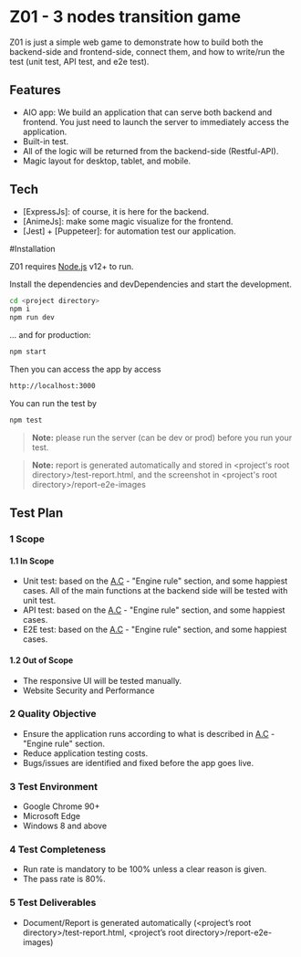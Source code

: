 # Z01 - 3 nodes transition game
Z01 is just a simple web game to demonstrate how to build both the backend-side and frontend-side, connect them, and how to write/run the test (unit test, API test, and e2e test).

## Features
- AIO app: We build an application that can serve both backend and frontend. You just need to launch the server to immediately access the application.
- Built-in test.
- All of the logic will be returned from the backend-side (Restful-API).
- Magic layout for desktop, tablet, and mobile.

## Tech
- [ExpressJs]: of course, it is here for the backend.
- [AnimeJs]: make some magic visualize for the frontend.
- [Jest] + [Puppeteer]: for automation test our application.
 
#Installation

Z01 requires [Node.js](https://nodejs.org/) v12+ to run.

Install the dependencies and devDependencies and start the development.

```sh
cd <project directory>
npm i
npm run dev
```
... and for production:

```sh
npm start
```
Then you can access the app by access
```sh
http://localhost:3000
```

You can run the test by
```sh
npm test
```
>**Note:** please run the server (can be dev or prod) before you run your test.

>**Note:** report is generated automatically and stored in <project's root directory>/test-report.html, and the screenshot in <project's root directory>/report-e2e-images
## Test Plan
### 1 Scope
#### 1.1 In Scope
- Unit test: based on the [A.C](https://github.com/silenteer/screening) - "Engine rule" section, and some happiest cases. All of the main functions at the backend side will be tested with unit test.
- API test: based on the [A.C](https://github.com/silenteer/screening) - "Engine rule" section, and some happiest cases.
- E2E test: based on the [A.C](https://github.com/silenteer/screening) - "Engine rule" section, and some happiest cases.
#### 1.2 Out of Scope
- The responsive UI will be tested manually.
- Website Security and Performance
### 2 Quality Objective
- Ensure the application runs according to what is described in [A.C](https://github.com/silenteer/screening) - "Engine rule" section.
- Reduce application testing costs.
- Bugs/issues are identified and fixed before the app goes live.
### 3 Test Environment
- Google Chrome 90+
- Microsoft Edge
- Windows 8 and above
### 4 Test Completeness
- Run rate is mandatory to be 100% unless a clear reason is given.
- The pass rate is 80%.
### 5 Test Deliverables
- Document/Report is generated automatically (<project’s root directory>/test-report.html, <project’s root directory>/report-e2e-images)
